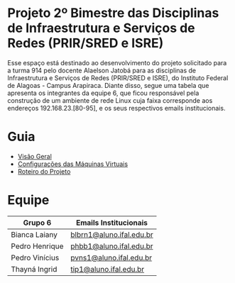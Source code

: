 # Projeto 2º Bimestre das Disciplinas de Infraestrutura e Serviços de Redes (PRIR/SRED e ISRE)
Esse espaço está destinado ao desenvolvimento do projeto solicitado para a turma 914 pelo docente Alaelson Jatobá para as disciplinas de Infraestrutura e Serviços de Redes (PRIR/SRED e ISRE), do Instituto Federal de Alagoas - Campus Arapiraca. Diante disso, segue uma tabela que apresenta os integrantes da equipe 6, que ficou responsável pela construção de um ambiente de rede Linux cuja faixa corresponde aos endereços 192.168.23.[80-95], e os seus respectivos emails institucionais. 

# Guia 
- [Visão Geral](https://github.com/pedrohenriquee8/redes-grupo6-914/tree/main/projeto-2b-sred)
- [Configurações das Máquinas Virtuais](https://github.com/pedrohenriquee8/redes-grupo6-914/blob/main/projeto-2b-sred/Configuracoes.md)
- [Roteiro do Projeto](https://github.com/pedrohenriquee8/redes-grupo6-914/blob/main/projeto-2b-sred/Roteiro.md)

# Equipe

|Grupo 6|Emails Institucionais|
|-------|------|
|Bianca Laiany|blbrn1@aluno.ifal.edu.br|
|Pedro Henrique|phbb1@aluno.ifal.edu.br|
|Pedro Vinícius|pvns1@aluno.ifal.edu.br|
|Thayná Ingrid|tip1@aluno.ifal.edu.br|
